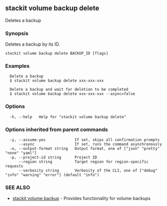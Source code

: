 ## stackit volume backup delete

Deletes a backup

### Synopsis

Deletes a backup by its ID.

```
stackit volume backup delete BACKUP_ID [flags]
```

### Examples

```
  Delete a backup
  $ stackit volume backup delete xxx-xxx-xxx

  Delete a backup and wait for deletion to be completed
  $ stackit volume backup delete xxx-xxx-xxx --async=false
```

### Options

```
  -h, --help   Help for "stackit volume backup delete"
```

### Options inherited from parent commands

```
  -y, --assume-yes             If set, skips all confirmation prompts
      --async                  If set, runs the command asynchronously
  -o, --output-format string   Output format, one of ["json" "pretty" "none" "yaml"]
  -p, --project-id string      Project ID
      --region string          Target region for region-specific requests
      --verbosity string       Verbosity of the CLI, one of ["debug" "info" "warning" "error"] (default "info")
```

### SEE ALSO

* [stackit volume backup](./stackit_volume_backup.md)	 - Provides functionality for volume backups

